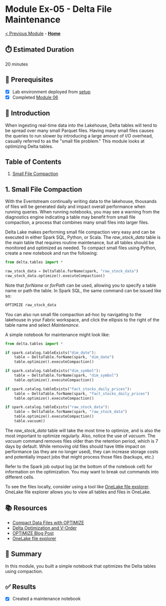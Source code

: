 # Module Ex-05 - Delta File Maintenance

[< Previous Module](../modules/moduleex04.md) - **[Home](../README.md)**

## :stopwatch: Estimated Duration

20 minutes

## :thinking: Prerequisites

- [x] Lab environment deployed from [setup](../modules/module00.md)
- [x] Completed [Module 06](../modules/module06.md)

## :loudspeaker: Introduction

When ingesting real-time data into the Lakehouse, Delta tables will tend to be spread over many small Parquet files. Having many small files causes the queries to run slower by introducing a large amount of I/O overhead, casually referred to as the "small file problem." This module looks at optimizing Delta tables. 

## Table of Contents

1. [Small File Compaction](#1-small-file-compaction)

## 1. Small File Compaction

With the Eventstream continually writing data to the lakehouse, thousands of files will be generated daily and impact overall performance when running queries. When running notebooks, you may see a warning from the diagnostics engine indicating a table may benefit from small file compaction, a process that combines many small files into larger files.

Delta Lake makes performing small file compaction very easy and can be executed in either Spark SQL, Python, or Scala. The *raw_stock_data* table is the main table that requires routine maintenance, but all tables should be monitored and optimized as needed. To compact small files using Python, create a new notebook and run the following:

```python
from delta.tables import *

raw_stock_data = DeltaTable.forName(spark, "raw_stock_data")
raw_stock_data.optimize().executeCompaction()
```

Note that *forName* or *forPath* can be used, allowing you to specify a table name or path the table. In Spark SQL, the same command can be issued like so:

```sql
OPTIMIZE raw_stock_data
```

You can also run small file compaction ad-hoc by navigating to the lakehouse in your Fabric workspace, and click the ellipsis to the right of the table name and select *Maintenance*. 

A simple notebook for maintenance might look like:

```python
from delta.tables import *

if spark.catalog.tableExists("dim_date"):
    table = DeltaTable.forName(spark, "dim_date")
    table.optimize().executeCompaction()

if spark.catalog.tableExists("dim_symbol"):
    table = DeltaTable.forName(spark, "dim_symbol")
    table.optimize().executeCompaction()

if spark.catalog.tableExists("fact_stocks_daily_prices"):
    table = DeltaTable.forName(spark, "fact_stocks_daily_prices")
    table.optimize().executeCompaction()

if spark.catalog.tableExists("raw_stock_data"):
    table = DeltaTable.forName(spark, "raw_stock_data")
    table.optimize().executeCompaction()
    table.vacuum()
```

The *raw_stock_data* table will take the most time to optimize, and is also the most important to optimize regularly. Also, notice the use of *vacuum*. The *vacuum* command removes files older than the retention period, which is 7 days by default. While removing old files should have little impact on performance (as they are no longer used), they can increase storage costs and potentially impact jobs that might process those files (backups, etc.)

Refer to the Spark job output log (at the bottom of the notebook cell) for information on the optimization. You may want to break out commands into different cells.

To see the files locally, consider using a tool like [OneLake file explorer](https://learn.microsoft.com/en-us/fabric/onelake/onelake-file-explorer). OneLake file explorer allows you to view all tables and files in OneLake.

## :books: Resources

* [Compact Data Files with OPTIMIZE](https://learn.microsoft.com/en-us/fabric/data-engineering/lakehouse-table-maintenance)
* [Delta Optimization and V-Order](https://learn.microsoft.com/en-us/fabric/data-engineering/delta-optimization-and-v-order?tabs=sparksql)
* [OPTIMIZE Blog Post](https://delta.io/blog/2023-01-25-delta-lake-small-file-compaction-optimize/)
* [OneLake file explorer](https://learn.microsoft.com/en-us/fabric/onelake/onelake-file-explorer)

## :tada: Summary

In this module, you built a simple notebook that optimizes the Delta tables using compaction.

## :white_check_mark: Results

- [x] Created a maintenance notebook